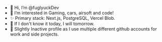 - 👋 Hi, I’m @fuglyuckDev
- 👀 I’m interested in Gaming, cars, airsoft and code!
- ✨ Primary stack: Next.js, PostgreSQL, Vercel Blob.
- 💞️ If I don't know it today, I will tomorrow.
- 🥀 Slightly Inactive profile as I use multiple different github accounts for work and side projects.

<!---
fuglyuckDev/fuglyuckDev is a ✨ special ✨ repository because its `README.md` (this file) appears on your GitHub profile.
You can click the Preview link to take a look at your changes.
--->

